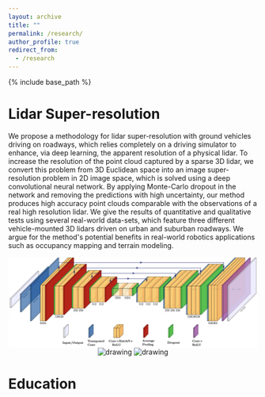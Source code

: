```yaml
---
layout: archive
title: ""
permalink: /research/
author_profile: true
redirect_from:
  - /research
---
```


{% include base_path %}

Lidar Super-resolution 
======
We propose a methodology for lidar super-resolution with ground vehicles driving on roadways, which relies completely on a driving simulator to enhance, via deep learning, the apparent resolution of a physical lidar. To increase the resolution of the point cloud captured by a sparse 3D lidar, we convert this problem from 3D Euclidean space into an image super-resolution problem in 2D image space, which is solved using a deep convolutional neural network. By applying Monte-Carlo dropout in the network and removing the predictions with high uncertainty, our method produces high accuracy point clouds comparable with the observations of a real high resolution lidar. We give the results of quantitative and qualitative tests using several real-world data-sets, which feature three different vehicle-mounted 3D lidars driven on urban and suburban roadways. We argue for the method's potential benefits in real-world robotics applications such as occupancy mapping and terrain modeling.

<!-- ![very good|512x397,5%](/_pages/pics/iros2019-unet.png) -->
<p align='center'>
    <img align='center' src="/_pages/pics/iros2019-unet.png" alt="drawing" width="600"/>
    <img src="/_pages/pics/iros2019-ouster.gif" alt="drawing" width="300"/> <img src="/_pages/pics/iros2019-vlp16.gif" alt="drawing" width="300"/>
</p>
<!-- <img align="right" src="/_pages/pics/iros2019-unet.png" alt="drawing" width="400"/> -->

Education
======
